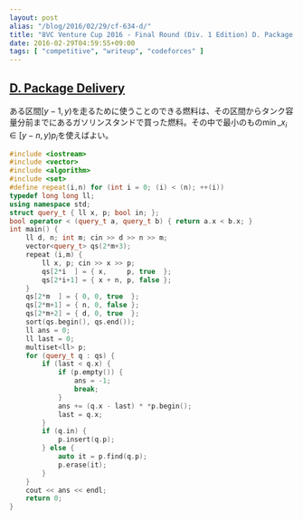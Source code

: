 ```yaml
---
layout: post
alias: "/blog/2016/02/29/cf-634-d/"
title: "8VC Venture Cup 2016 - Final Round (Div. 1 Edition) D. Package Delivery"
date: 2016-02-29T04:59:55+09:00
tags: [ "competitive", "writeup", "codeforces" ]
---
```


## [D. Package Delivery](http://codeforces.com/contest/634/problem/D)

ある区間$[y-1,y)$を走るために使うことのできる燃料は、その区間からタンク容量分前までにあるガソリンスタンドで買った燃料。その中で最小のもの$\min\_{x_i \in [y-n,y)} p_i$を使えばよい。

``` c++
#include <iostream>
#include <vector>
#include <algorithm>
#include <set>
#define repeat(i,n) for (int i = 0; (i) < (n); ++(i))
typedef long long ll;
using namespace std;
struct query_t { ll x, p; bool in; };
bool operator < (query_t a, query_t b) { return a.x < b.x; }
int main() {
    ll d, n; int m; cin >> d >> n >> m;
    vector<query_t> qs(2*m+3);
    repeat (i,m) {
        ll x, p; cin >> x >> p;
        qs[2*i  ] = { x,     p, true  };
        qs[2*i+1] = { x + n, p, false };
    }
    qs[2*m  ] = { 0, 0, true  };
    qs[2*m+1] = { n, 0, false };
    qs[2*m+2] = { d, 0, true  };
    sort(qs.begin(), qs.end());
    ll ans = 0;
    ll last = 0;
    multiset<ll> p;
    for (query_t q : qs) {
        if (last < q.x) {
            if (p.empty()) {
                ans = -1;
                break;
            }
            ans += (q.x - last) * *p.begin();
            last = q.x;
        }
        if (q.in) {
            p.insert(q.p);
        } else {
            auto it = p.find(q.p);
            p.erase(it);
        }
    }
    cout << ans << endl;
    return 0;
}
```

